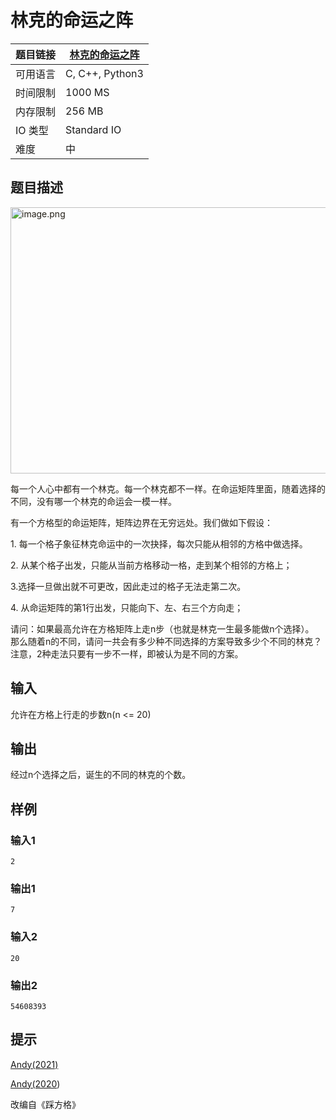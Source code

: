 # 林克的命运之阵

| 题目链接 | [林克的命运之阵](http://xmuoj.com/problem/GW091) |
| --- | --- |
| 可用语言 | C, C++, Python3 |
| 时间限制 | 1000 MS |
| 内存限制 | 256 MB |
| IO 类型 | Standard IO |
| 难度 | 中 |

## 题目描述

<p><span style="color: rgb(35, 31, 23);"><img alt="image.png" src="/public/upload/6dbec9b26e.png" width="677" height="426" /><br /></span></p><p><span style="color: rgb(35, 31, 23);">每一个人心中都有一个林克。每一个林克都不一样。在命运矩阵里面，随着选择的不同，没有哪一个林克的命运会一模一样。</span></p><p><span style="color: rgb(35, 31, 23);">有一个方格型的命运矩阵，矩阵边界在无穷远处。我们做如下假设：</span></p><p><span style="color: rgb(35, 31, 23);">1. 每一个格子象征林克命运中的一次抉择，每次只能从相邻的方格中做选择。</span></p><p><span style="color: rgb(35, 31, 23);">2. 从某个格子出发，只能从当前方格移动一格，走到某个相邻的方格上；</span></p><p><span style="color: rgb(35, 31, 23);">3.选择一旦做出就不可更改，因此走过的格子无法走第二次。</span></p><p><span style="color: rgb(35, 31, 23);">4. 从命运矩阵的第1行出发，只能向下、左、右三个方向走；</span></p><p><span style="color: rgb(35, 31, 23);">请问：如果最高允许在方格矩阵上走n步（也就是林克一生最多能做n个选择）。<br />那么随着n的不同，请问一共会有多少种不同选择的方案导致多少个不同的林克？<br />注意，2种走法只要有一步不一样，即被认为是不同的方案。</span></p>

## 输入

<p><span style="color: rgb(35, 31, 23);">允许在方格上行走的步数n(n &lt;= 20)</span><br /></p>

## 输出

<p><span style="color: rgb(35, 31, 23);">经过n个选择之后，诞生的不同的林克的个数。</span><br /></p>

## 样例

### 输入1

```
2
```

### 输出1

```
7
```

### 输入2

```
20
```

### 输出2

```
54608393
```

## 提示

<p style="margin-left: 0px;"><a href="https://www.bilibili.com/video/BV1qZ4y1c7nj?pop_share=1" target="_blank">Andy(2021)</a></p><p style="margin-left: 0px;"><a href="https://www.bilibili.com/video/BV1Mz411b7DL" target="_blank">Andy(2020</a>)</p><p>改编自《踩方格》</p>

